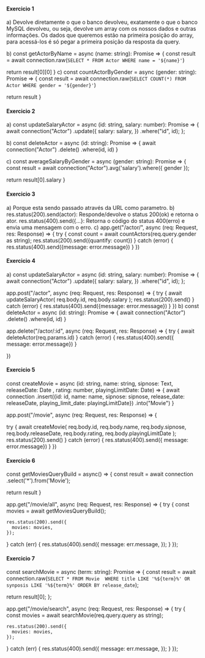 #### Exercicio 1
a) Devolve diretamente o que o banco devolveu, exatamente o que o banco MySQL devolveu, ou seja, devolve um array com os nossos dados e outras informações. Os dados que queremos estão na primeira posição do array, para acessá-los é só pegar a primeira posição da resposta da query.

b) 
const getActorByName = async (name: string): Promise<any> => {
  const result = await connection.raw(`
    SELECT * FROM Actor WHERE name = '${name}'
  `)

  return result[0][0]
}
c) 
const countActorByGender = async (gender: string): Promise<any> => {
  const result = await connection.raw(`
    SELECT COUNT(*) FROM Actor WHERE gender = '${gender}'
  `)

  return result
}

#### Exercicio 2
a) 
const updateSalaryActor = async (id: string, salary: number): Promise<any> => {
  await connection("Actor")
    .update({
      salary: salary,
    })
    .where("id", id);
};


b) 
const deleteActor = async (id: string): Promise<any> => {
  await connection("Actor")
  .delete()
  .where(id, id)
}

c) 
const averageSalaryByGender = async (gender: string): Promise<any> => {
  const result = await connection("Actor").avg('salary').where({ gender });

  return result[0].salary
}

#### Exercicio 3 
a) Porque esta sendo passado através da URL como parametro. 
b) res.status(200).send(actor): Responde/devolve o status 200(ok) e retorna o ator. 
res.status(400).send({...}: Retorna o código do status 400(erro) e envia uma mensagem com o erro.
c) 
app.get("/actor/", async (req: Request, res: Response) => {
  try {
    const count = await countActors(req.query.gender as string);
    res.status(200).send({quantify: count})
  } catch (error) {
    res.status(400).send({message: error.message})
  }
})

#### Exercicio 4 
a) 
const updateSalaryActor = async (id: string, salary: number): Promise<any> => {
  await connection("Actor")
    .update({
      salary: salary,
    })
    .where("id", id);
};

app.post("/actor", async (req: Request, res: Response) => {
  try {
    await updateSalaryActor(
      req.body.id,
      req.body.salary
    );
    res.status(200).send()
  } catch (error) {
    res.status(400).send({message: error.message})
  }
})
b) 
const deleteActor = async (id: string): Promise<any> => {
  await connection("Actor")
  .delete()
  .where(id, id)
} 

app.delete("/actor/:id", async (req: Request, res: Response) => {
  try {
    await deleteActor(req.params.id)
  } catch (error) {
    res.status(400).send({ message: error.message})
  }
  
})

#### Exercicio 5 
const createMovie = async (id: string, name: string, sipnose: Text, releaseDate: Date , rating: number, playingLimitDate: Date) => {
  await connection
  .insert({id: id, name: name, sipnose: sipnose, release_date: releaseDate, playing_limit_date: playingLimitDate})
  .into("Movie")
}

app.post("/movie", async (req: Request, res: Response) => {
  
  try {
    await createMovie(
      req.body.id,
      req.body.name,
      req.body.sipnose,
      req.body.releaseDate,
      req.body.rating,
      req.body.playingLimitDate
    );
    res.status(200).send()
  } catch (error) {
    res.status(400).send({ message: error.message})
  }
})

#### Exercicio 6 
const getMoviesQueryBuild = async() => {
  const result = await connection
  .select('*').from('Movie');

  return result
}

app.get("/movie/all", async (req: Request, res: Response) => {
  try {
    const movies = await getMoviesQueryBuild();

    res.status(200).send({
      movies: movies,
    });
  } catch (err) {
    res.status(400).send({
      message: err.message,
    });
  }
});

#### Exercicio 7
const searchMovie = async (term: string): Promise<any> => {
  const result = await connection.raw(`
    SELECT * FROM Movie 
    WHERE title LIKE '%${term}%' OR synposis LIKE '%${term}%'
    ORDER BY release_date
  `);

  return result[0];
};

app.get("/movie/search", async (req: Request, res: Response) => {
  try {
    const movies = await searchMovie(req.query.query as string);

    res.status(200).send({
      movies: movies,
    });
  } catch (err) {
    res.status(400).send({
      message: err.message,
    });
  }
});